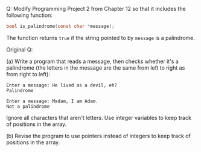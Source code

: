 Q: Modify Programming Project 2 from Chapter 12 so that it includes the
following function:

```c
bool is_palindrome(const char *message);
```

The function returns `true` if the string pointed to by `message` is a
palindrome.

Original Q:

(a) Write a program that reads a message, then checks whether it's a palindrome
(the letters in the message are the same from left to right as from right to
left):

```
Enter a message: He lived as a devil, eh?
Palindrome
```

```
Enter a message: Madam, I am Adam.
Not a palindrome
```

Ignore all characters that aren't letters. Use integer variables to keep track
of positions in the array.

(b) Revise the program to use pointers instead of integers to keep track of
positions in the array.
